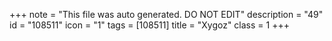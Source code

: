 +++
note = "This file was auto generated. DO NOT EDIT"
description = "49"
id = "108511"
icon = "1"
tags = [108511]
title = "Xygoz"
class = 1
+++
